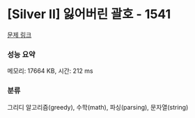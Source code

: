 # [Silver II] 잃어버린 괄호 - 1541 

[문제 링크](https://www.acmicpc.net/problem/1541) 

### 성능 요약

메모리: 17664 KB, 시간: 212 ms

### 분류

그리디 알고리즘(greedy), 수학(math), 파싱(parsing), 문자열(string)

